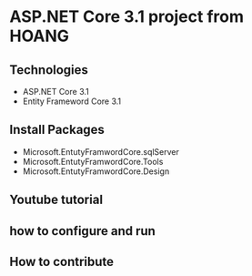 ﻿# ASP.NET Core 3.1 project from HOANG
## Technologies
- ASP.NET Core 3.1
- Entity Frameword Core 3.1
## Install Packages
- Microsoft.EntutyFramwordCore.sqlServer
- Microsoft.EntutyFramwordCore.Tools
- Microsoft.EntutyFramwordCore.Design
## Youtube tutorial
## how to configure and run
## How to contribute